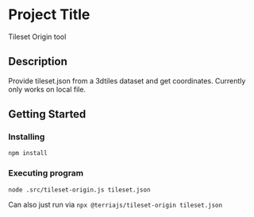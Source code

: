 # Project Title

Tileset Origin tool

## Description

Provide tileset.json from a 3dtiles dataset and get coordinates. Currently only works on local file.

## Getting Started

### Installing

`npm install`

### Executing program

`node .src/tileset-origin.js tileset.json`

Can also just run via `npx @terriajs/tileset-origin tileset.json`
